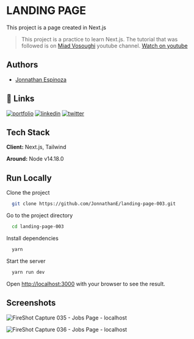 # LANDING PAGE
This project is a page created in Next.js

> This project is a practice to learn Next.js. The tutorial that was followed is on [Miad Vosoughi](https://www.youtube.com/channel/UCAgauq33hSuPU2lGLUkyC7A) youtube channel. [Watch on youtube](https://youtu.be/CJW3cIwDScg)
## Authors

- [Jonnathan Espinoza](https://github.com/JonnathanE)


## 🔗 Links
[![portfolio](https://img.shields.io/badge/my_portfolio-000?style=for-the-badge&logo=ko-fi&logoColor=white)](https://github.com/JonnathanE)
[![linkedin](https://img.shields.io/badge/linkedin-0A66C2?style=for-the-badge&logo=linkedin&logoColor=white)](https://linkedin.com/in/jonnathan-espinoza-604a41226)
[![twitter](https://img.shields.io/badge/twitter-1DA1F2?style=for-the-badge&logo=twitter&logoColor=white)](https://twitter.com/JonnathanE1)


## Tech Stack

**Client:** Next.js, Tailwind

**Around:** Node v14.18.0

## Run Locally

Clone the project

```bash
  git clone https://github.com/JonnathanE/landing-page-003.git
```

Go to the project directory

```bash
  cd landing-page-003
```

Install dependencies

```bash
  yarn
```

Start the server

```bash
  yarn run dev
```

Open [http://localhost:3000](http://localhost:3000) with your browser to see the result.

## Screenshots

![FireShot Capture 035 - Jobs Page - localhost](https://user-images.githubusercontent.com/33469147/167278419-47aee11e-1883-477c-85e1-54bcfba6ca75.png)

![FireShot Capture 036 - Jobs Page - localhost](https://user-images.githubusercontent.com/33469147/167278454-430a7754-60c8-4afb-911b-a3313a09a399.png)
